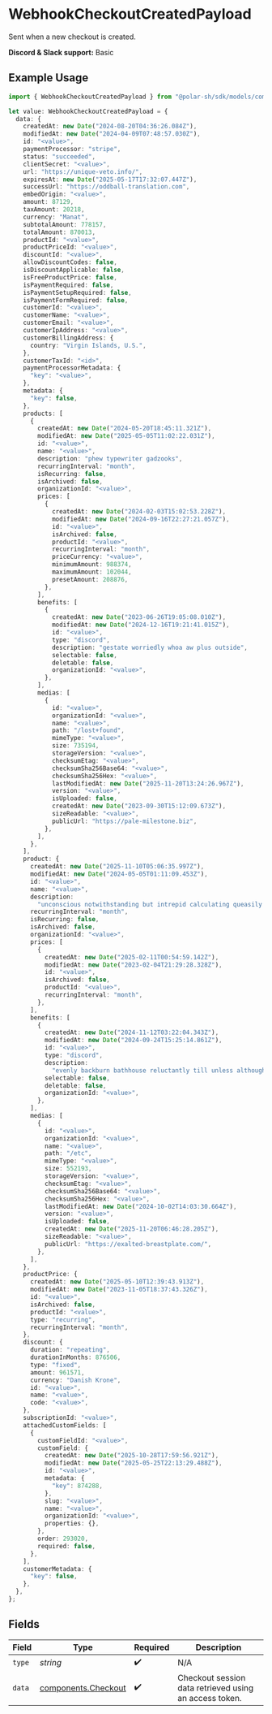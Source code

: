 # WebhookCheckoutCreatedPayload

Sent when a new checkout is created.

**Discord & Slack support:** Basic

## Example Usage

```typescript
import { WebhookCheckoutCreatedPayload } from "@polar-sh/sdk/models/components/webhookcheckoutcreatedpayload.js";

let value: WebhookCheckoutCreatedPayload = {
  data: {
    createdAt: new Date("2024-08-20T04:36:26.084Z"),
    modifiedAt: new Date("2024-04-09T07:48:57.030Z"),
    id: "<value>",
    paymentProcessor: "stripe",
    status: "succeeded",
    clientSecret: "<value>",
    url: "https://unique-veto.info/",
    expiresAt: new Date("2025-05-17T17:32:07.447Z"),
    successUrl: "https://oddball-translation.com",
    embedOrigin: "<value>",
    amount: 87129,
    taxAmount: 20218,
    currency: "Manat",
    subtotalAmount: 778157,
    totalAmount: 870013,
    productId: "<value>",
    productPriceId: "<value>",
    discountId: "<value>",
    allowDiscountCodes: false,
    isDiscountApplicable: false,
    isFreeProductPrice: false,
    isPaymentRequired: false,
    isPaymentSetupRequired: false,
    isPaymentFormRequired: false,
    customerId: "<value>",
    customerName: "<value>",
    customerEmail: "<value>",
    customerIpAddress: "<value>",
    customerBillingAddress: {
      country: "Virgin Islands, U.S.",
    },
    customerTaxId: "<id>",
    paymentProcessorMetadata: {
      "key": "<value>",
    },
    metadata: {
      "key": false,
    },
    products: [
      {
        createdAt: new Date("2024-05-20T18:45:11.321Z"),
        modifiedAt: new Date("2025-05-05T11:02:22.031Z"),
        id: "<value>",
        name: "<value>",
        description: "phew typewriter gadzooks",
        recurringInterval: "month",
        isRecurring: false,
        isArchived: false,
        organizationId: "<value>",
        prices: [
          {
            createdAt: new Date("2024-02-03T15:02:53.228Z"),
            modifiedAt: new Date("2024-09-16T22:27:21.057Z"),
            id: "<value>",
            isArchived: false,
            productId: "<value>",
            recurringInterval: "month",
            priceCurrency: "<value>",
            minimumAmount: 988374,
            maximumAmount: 102044,
            presetAmount: 208876,
          },
        ],
        benefits: [
          {
            createdAt: new Date("2023-06-26T19:05:08.010Z"),
            modifiedAt: new Date("2024-12-16T19:21:41.015Z"),
            id: "<value>",
            type: "discord",
            description: "gestate worriedly whoa aw plus outside",
            selectable: false,
            deletable: false,
            organizationId: "<value>",
          },
        ],
        medias: [
          {
            id: "<value>",
            organizationId: "<value>",
            name: "<value>",
            path: "/lost+found",
            mimeType: "<value>",
            size: 735194,
            storageVersion: "<value>",
            checksumEtag: "<value>",
            checksumSha256Base64: "<value>",
            checksumSha256Hex: "<value>",
            lastModifiedAt: new Date("2025-11-20T13:24:26.967Z"),
            version: "<value>",
            isUploaded: false,
            createdAt: new Date("2023-09-30T15:12:09.673Z"),
            sizeReadable: "<value>",
            publicUrl: "https://pale-milestone.biz",
          },
        ],
      },
    ],
    product: {
      createdAt: new Date("2025-11-10T05:06:35.997Z"),
      modifiedAt: new Date("2024-05-05T01:11:09.453Z"),
      id: "<value>",
      name: "<value>",
      description:
        "unconscious notwithstanding but intrepid calculating queasily ha intensely settle",
      recurringInterval: "month",
      isRecurring: false,
      isArchived: false,
      organizationId: "<value>",
      prices: [
        {
          createdAt: new Date("2025-02-11T00:54:59.142Z"),
          modifiedAt: new Date("2023-02-04T21:29:28.328Z"),
          id: "<value>",
          isArchived: false,
          productId: "<value>",
          recurringInterval: "month",
        },
      ],
      benefits: [
        {
          createdAt: new Date("2024-11-12T03:22:04.343Z"),
          modifiedAt: new Date("2024-09-24T15:25:14.861Z"),
          id: "<value>",
          type: "discord",
          description:
            "evenly backburn bathhouse reluctantly till unless although towards contractor unsteady",
          selectable: false,
          deletable: false,
          organizationId: "<value>",
        },
      ],
      medias: [
        {
          id: "<value>",
          organizationId: "<value>",
          name: "<value>",
          path: "/etc",
          mimeType: "<value>",
          size: 552193,
          storageVersion: "<value>",
          checksumEtag: "<value>",
          checksumSha256Base64: "<value>",
          checksumSha256Hex: "<value>",
          lastModifiedAt: new Date("2024-10-02T14:03:30.664Z"),
          version: "<value>",
          isUploaded: false,
          createdAt: new Date("2025-11-20T06:46:28.205Z"),
          sizeReadable: "<value>",
          publicUrl: "https://exalted-breastplate.com/",
        },
      ],
    },
    productPrice: {
      createdAt: new Date("2025-05-10T12:39:43.913Z"),
      modifiedAt: new Date("2023-11-05T18:37:43.326Z"),
      id: "<value>",
      isArchived: false,
      productId: "<value>",
      type: "recurring",
      recurringInterval: "month",
    },
    discount: {
      duration: "repeating",
      durationInMonths: 876506,
      type: "fixed",
      amount: 961571,
      currency: "Danish Krone",
      id: "<value>",
      name: "<value>",
      code: "<value>",
    },
    subscriptionId: "<value>",
    attachedCustomFields: [
      {
        customFieldId: "<value>",
        customField: {
          createdAt: new Date("2025-10-28T17:59:56.921Z"),
          modifiedAt: new Date("2025-05-25T22:13:29.488Z"),
          id: "<value>",
          metadata: {
            "key": 874288,
          },
          slug: "<value>",
          name: "<value>",
          organizationId: "<value>",
          properties: {},
        },
        order: 293020,
        required: false,
      },
    ],
    customerMetadata: {
      "key": false,
    },
  },
};
```

## Fields

| Field                                                      | Type                                                       | Required                                                   | Description                                                |
| ---------------------------------------------------------- | ---------------------------------------------------------- | ---------------------------------------------------------- | ---------------------------------------------------------- |
| `type`                                                     | *string*                                                   | :heavy_check_mark:                                         | N/A                                                        |
| `data`                                                     | [components.Checkout](../../models/components/checkout.md) | :heavy_check_mark:                                         | Checkout session data retrieved using an access token.     |